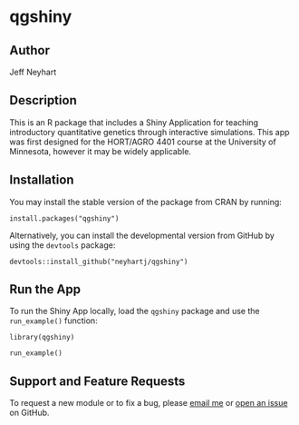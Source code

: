 
<!-- README.md is generated from README.Rmd. Please edit that file -->
qgshiny
=======

Author
------

Jeff Neyhart

Description
-----------

This is an R package that includes a Shiny Application for teaching introductory quantitative genetics through interactive simulations. This app was first designed for the HORT/AGRO 4401 course at the University of Minnesota, however it may be widely applicable.

Installation
------------

You may install the stable version of the package from CRAN by running:

    install.packages("qgshiny")

Alternatively, you can install the developmental version from GitHub by using the `devtools` package:

    devtools::install_github("neyhartj/qgshiny")

Run the App
-----------

To run the Shiny App locally, load the `qgshiny` package and use the `run_example()` function:

    library(qgshiny)

    run_example()

<!-- ## Teaching Material -->
<!-- I have written a lab worksheet to accompany the shiny app. You may access the PDF [here](https://github.com/neyhartj/qgdemo/raw/master/teaching_materials/qgdemo_problem_set.pdf) and a copy of the intendend answer key [here](https://github.com/neyhartj/qgdemo/raw/master/teaching_materials/qgdemo_problem_set_answers.pdf). -->
Support and Feature Requests
----------------------------

To request a new module or to fix a bug, please [email me](mailto:neyhartje@gmail.com) or [open an issue](https://github.com/neyhartj/qgshiny/issues/new) on GitHub.
